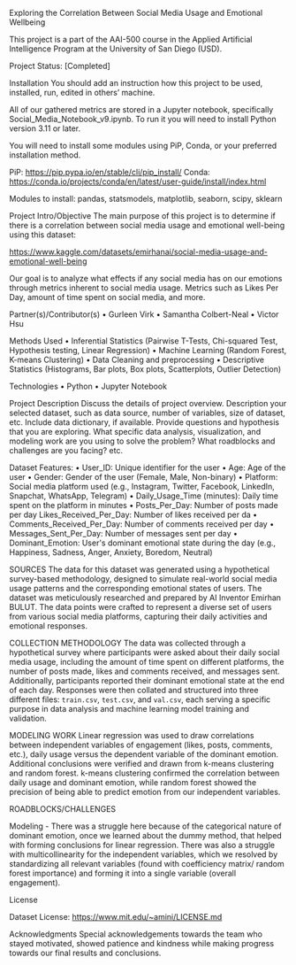 Exploring the Correlation Between Social Media Usage and Emotional Wellbeing

This project is a part of the AAI-500 course in the Applied Artificial Intelligence Program at the
University of San Diego (USD).

Project Status: [Completed]

Installation
You should add an instruction how this project to be used, installed, run, edited in others’
machine.

All of our gathered metrics are stored in a Jupyter notebook, specifically Social_Media_Notebook_v9.ipynb. To run it you will need to install Python version 3.11 or later.

You will need to install some modules using PiP, Conda, or your preferred installation method. 

PiP: https://pip.pypa.io/en/stable/cli/pip_install/
Conda: https://conda.io/projects/conda/en/latest/user-guide/install/index.html

Modules to install: pandas, statsmodels, matplotlib, seaborn, scipy, sklearn

Project Intro/Objective
The main purpose of this project is to determine if there is a correlation between social media usage and emotional well-being using this dataset:

https://www.kaggle.com/datasets/emirhanai/social-media-usage-and-emotional-well-being

Our goal is to analyze what effects if any social media has on our emotions through metrics inherent to social media usage. Metrics such as Likes Per Day,
amount of time spent on social media, and more.

Partner(s)/Contributor(s)
• Gurleen Virk
• Samantha Colbert-Neal
• Victor Hsu

Methods Used
• Inferential Statistics (Pairwise T-Tests, Chi-squared Test, Hypothesis testing, Linear Regression)
• Machine Learning (Random Forest, K-means Clustering)
• Data Cleaning and preprocessing
• Descriptive Statistics (Histograms, Bar plots, Box plots, Scatterplots, Outlier Detection)

Technologies
• Python
• Jupyter Notebook

Project Description
Discuss the details of project overview. Description your selected dataset, such as data source,
number of variables, size of dataset, etc. Include data dictionary, if available. Provide questions
and hypothesis that you are exploring. What specific data analysis, visualization, and modeling
work are you using to solve the problem? What roadblocks and challenges are you facing? etc.

Dataset Features:
• User_ID: Unique identifier for the user
• Age: Age of the user
• Gender: Gender of the user (Female, Male, Non-binary)
• Platform: Social media platform used (e.g., Instagram, Twitter, Facebook, LinkedIn, Snapchat, WhatsApp, Telegram)
• Daily_Usage_Time (minutes): Daily time spent on the platform in minutes
• Posts_Per_Day: Number of posts made per day
Likes_Received_Per_Day: Number of likes received per da
• Comments_Received_Per_Day: Number of comments received per day
• Messages_Sent_Per_Day: Number of messages sent per day
• Dominant_Emotion: User's dominant emotional state during the day (e.g., Happiness, Sadness, Anger, Anxiety, Boredom, Neutral)

SOURCES
The data for this dataset was generated using a hypothetical survey-based methodology, designed to simulate real-world social media usage patterns and the corresponding emotional states of users. The dataset was meticulously researched and prepared by AI Inventor Emirhan BULUT. The data points were crafted to represent a diverse set of users from various social media platforms, capturing their daily activities and emotional responses.

COLLECTION METHODOLOGY
The data was collected through a hypothetical survey where participants were asked about their daily social media usage, including the amount of time spent on different platforms, the number of posts made, likes and comments received, and messages sent. Additionally, participants reported their dominant emotional state at the end of each day. Responses were then collated and structured into three different files: `train.csv`, `test.csv`, and `val.csv`, each serving a specific purpose in data analysis and machine learning model training and validation.

MODELING WORK
Linear regression was used to draw correlations between independent variables of engagement (likes, posts, comments, etc.), daily usage versus the dependent variable of the dominant emotion.
Additional conclusions were verified and drawn from k-means clustering and random forest. k-means clustering confirmed the correlation between daily usage and dominant emotion, while random forest showed the precision of being able to predict emotion from our independent variables.

ROADBLOCKS/CHALLENGES

Modeling - There was a struggle here because of the categorical nature of dominant emotion, once we learned about the dummy method, that helped with forming conclusions for linear regression. There was also a struggle with multicollinearity for the independent variables, which we resolved by standardizing all relevant variables (found with coefficiency matrix/ random forest importance) and forming it into a single variable (overall engagement).

License

Dataset License: https://www.mit.edu/~amini/LICENSE.md

Acknowledgments
Special acknowledgements towards the team who stayed motivated, showed patience and kindness while making progress towards our final results and conclusions.
